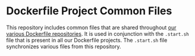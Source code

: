 # Dockerfile Project Common Files

This repository includes common files that are shared throughout [our various Dockerfile repositories](https://gitlab.com/megabyte-labs/dockerfile). It is used in conjunction with the `.start.sh` file that is present in all our Dockerfile projects. The `.start.sh` file synchronizes various files from this repository.
